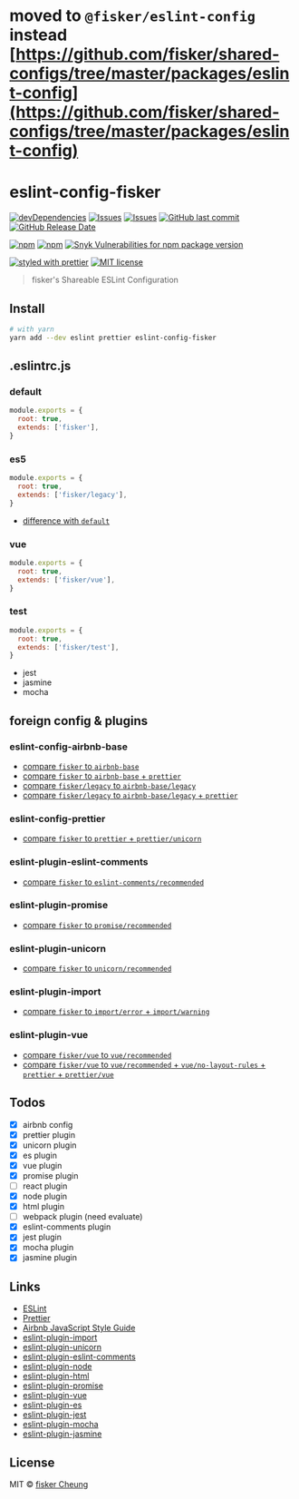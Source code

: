 # moved to `@fisker/eslint-config` instead [https://github.com/fisker/shared-configs/tree/master/packages/eslint-config](https://github.com/fisker/shared-configs/tree/master/packages/eslint-config)

# eslint-config-fisker

[![devDependencies](https://img.shields.io/david/dev/fisker/eslint-config-fisker.svg?style=flat-square)](https://david-dm.org/fisker/eslint-config-fisker)
[![Issues](http://img.shields.io/github/issues/fisker/eslint-config-fisker.svg?style=flat-square)](https://github.com/fisker/eslint-config-fisker/issues)
[![Issues](https://img.shields.io/github/issues-pr/fisker/eslint-config-fisker.svg?style=flat-square)](https://github.com/fisker/eslint-config-fisker/pulls)
[![GitHub last commit](https://img.shields.io/github/last-commit/fisker/eslint-config-fisker.svg?style=flat-square)](https://github.com/fisker/eslint-config-fisker/commits)
[![GitHub Release Date](https://img.shields.io/github/release-date/fisker/eslint-config-fisker.svg?style=flat-square)](https://github.com/fisker/eslint-config-fisker/releases)

[![npm](https://img.shields.io/npm/v/eslint-config-fisker.svg?style=flat-square)](https://www.npmjs.com/package/eslint-config-fisker)
[![npm](https://img.shields.io/npm/dt/eslint-config-fisker.svg?style=flat-square)](https://www.npmtrends.com/eslint-config-fiske)
[![Snyk Vulnerabilities for npm package version](https://img.shields.io/snyk/vulnerabilities/npm/eslint-config-fisker.svg?style=flat-square)](https://snyk.io/vuln/npm:eslint-config-fisker)

[![styled with prettier](https://img.shields.io/badge/styled_with-prettier-ff69b4.svg?style=flat-square)](https://github.com/prettier/prettier)
[![MIT license](https://img.shields.io/github/license/fisker/eslint-config-fisker.svg?style=flat-square)](http://opensource.org/licenses/MIT)

> fisker's Shareable ESLint Configuration

## Install

```sh
# with yarn
yarn add --dev eslint prettier eslint-config-fisker
```

## .eslintrc.js

### default

```js
module.exports = {
  root: true,
  extends: ['fisker'],
}
```

### es5

```js
module.exports = {
  root: true,
  extends: ['fisker/legacy'],
}
```

- [difference with `default`](https://github.com/fisker/eslint-config-fisker/tree/master/docs/compare-fisker-legacy.md)

### vue

```js
module.exports = {
  root: true,
  extends: ['fisker/vue'],
}
```

### test

```js
module.exports = {
  root: true,
  extends: ['fisker/test'],
}
```

- jest
- jasmine
- mocha

## foreign config & plugins

### eslint-config-airbnb-base

- [compare `fisker` to `airbnb-base`](https://github.com/fisker/eslint-config-fisker/tree/master/docs/compare-fisker-airbnb.md)
- [compare `fisker` to `airbnb-base` + `prettier`](https://github.com/fisker/eslint-config-fisker/tree/master/docs/compare-fisker-airbnb-prettier.md)
- [compare `fisker/legacy` to `airbnb-base/legacy`](https://github.com/fisker/eslint-config-fisker/tree/master/docs/compare-legacy-airbnb-legacy.md)
- [compare `fisker/legacy` to `airbnb-base/legacy` + `prettier`](https://github.com/fisker/eslint-config-fisker/tree/master/docs/compare-legacy-airbnb-legacy-prettier.md)

### eslint-config-prettier

- [compare `fisker` to `prettier` + `prettier/unicorn`](https://github.com/fisker/eslint-config-fisker/tree/master/docs/compare-fisker-prettier.md)

### eslint-plugin-eslint-comments

- [compare `fisker` to `eslint-comments/recommended`](https://github.com/fisker/eslint-config-fisker/tree/master/docs/compare-fisker-eslint-comments.md)

### eslint-plugin-promise

- [compare `fisker` to `promise/recommended`](https://github.com/fisker/eslint-config-fisker/tree/master/docs/compare-fisker-promise.md)

### eslint-plugin-unicorn

- [compare `fisker` to `unicorn/recommended`](https://github.com/fisker/eslint-config-fisker/tree/master/docs/compare-fisker-unicorn.md)

### eslint-plugin-import

- [compare `fisker` to `import/error` + `import/warning`](https://github.com/fisker/eslint-config-fisker/tree/master/docs/compare-fisker-import.md)

### eslint-plugin-vue

- [compare `fisker/vue` to `vue/recommended`](https://github.com/fisker/eslint-config-fisker/tree/master/docs/compare-vue-vue.md)
- [compare `fisker/vue` to `vue/recommended` + `vue/no-layout-rules` + `prettier` + `prettier/vue`](https://github.com/fisker/eslint-config-fisker/tree/master/docs/compare-vue-vue-prettier.md)

## Todos

- [x] airbnb config
- [x] prettier plugin
- [x] unicorn plugin
- [x] es plugin
- [x] vue plugin
- [x] promise plugin
- [ ] react plugin
- [x] node plugin
- [x] html plugin
- [ ] webpack plugin (need evaluate)
- [x] eslint-comments plugin
- [x] jest plugin
- [x] mocha plugin
- [x] jasmine plugin

## Links

- [ESLint](https://eslint.org/)
- [Prettier](https://prettier.io/)
- [Airbnb JavaScript Style Guide](https://github.com/airbnb/javascript)
- [eslint-plugin-import](https://github.com/benmosher/eslint-plugin-import)
- [eslint-plugin-unicorn](https://github.com/sindresorhus/eslint-plugin-unicorn)
- [eslint-plugin-eslint-comments](https://github.com/mysticatea/eslint-plugin-eslint-comments)
- [eslint-plugin-node](https://github.com/mysticatea/eslint-plugin-node)
- [eslint-plugin-html](https://github.com/BenoitZugmeyer/eslint-plugin-html)
- [eslint-plugin-promise](https://github.com/xjamundx/eslint-plugin-promise)
- [eslint-plugin-vue](https://github.com/vuejs/eslint-plugin-vue)
- [eslint-plugin-es](https://github.com/mysticatea/eslint-plugin-es)
- [eslint-plugin-jest](https://github.com/jest-community/eslint-plugin-jest)
- [eslint-plugin-mocha](https://github.com/lo1tuma/eslint-plugin-mocha)
- [eslint-plugin-jasmine](https://github.com/tlvince/eslint-plugin-jasmine)

## License

MIT © [fisker Cheung](https://www.fiskercheung.com/)
